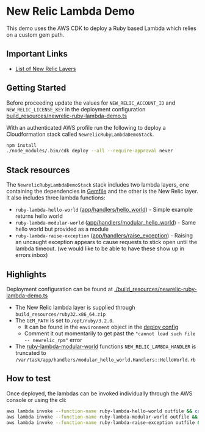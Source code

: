 # New Relic Lambda Demo

This demo uses the AWS CDK to deploy a Ruby based Lambda which relies on a custom gem path.

## Important Links

- [List of New Relic Layers](https://layers.newrelic-external.com/)

## Getting Started

Before proceeding update the values for `NEW_RELIC_ACCOUNT_ID` and `NEW_RELIC_LICENSE_KEY` in the deployment configuration [build_resources/newrelic-ruby-lambda-demo.ts](./build_resources/newrelic-ruby-lambda-demo.ts#L28-L29)

With an authenticated AWS profile run the following to deploy a Cloudformation stack called `NewrelicRubyLambdaDemoStack`.

```bash
npm install
./node_modules/.bin/cdk deploy --all --require-approval never
```

## Stack resources

The `NewrelicRubyLambdaDemoStack` stack includes two lambda layers, one containing the dependencies in [Gemfile](./Gemfile) and the other is the New Relic layer. It also includes three lambda functions:

- `ruby-lambda-hello-world` ([app/handlers/hello_world](app/handlers/hello_world.rb)) - Simple example returns hello world
- `ruby-lambda-modular-world` ([app/handlers/modular_hello_world](app/handlers/modular_hello_world.rb)) - Same hello world but provided as a module
- `ruby-lambda-raise-exception` ([app/handlers/raise_exception](app/handlers/raise_exception.rb)) - Raising an uncaught exception appears to cause requests to stick open until the lambda timeout. (we would like to be able to have these show up in errors inbox)

## Highlights

Deployment configuration can be found at [./build_resources/newrelic-ruby-lambda-demo.ts](./build_resources/newrelic-ruby-lambda-demo.ts)
- The New Relic lambda layer is supplied through `build_resources/ruby32.x86_64.zip`
- The `GEM_PATH` is set to `/opt/ruby/3.2.0`.
    - It can be found in the `environment` object in the [deploy config](./build_resources/newrelic-ruby-lambda-demo.ts#L22)
    - Comment it out momentarily to get past the `"cannot load such file -- newrelic_rpm"` error
- The [ruby-lambda-modular-world](./app/handlers/modular_hello_world.rb) functions `NEW_RELIC_LAMBDA_HANDLER` is truncated to
`/var/task/app/handlers/modular_hello_world.Handlers::HelloWorld.rb`

## How to test

Once deployed, the lambdas can be invoked individually through the AWS console or using the cli:

```bash
aws lambda invoke --function-name ruby-lambda-hello-world outfile && cat outfile | jq .
aws lambda invoke --function-name ruby-lambda-modular-world outfile && cat outfile | jq .
aws lambda invoke --function-name ruby-lambda-raise-exception outfile && cat outfile | jq .
```
